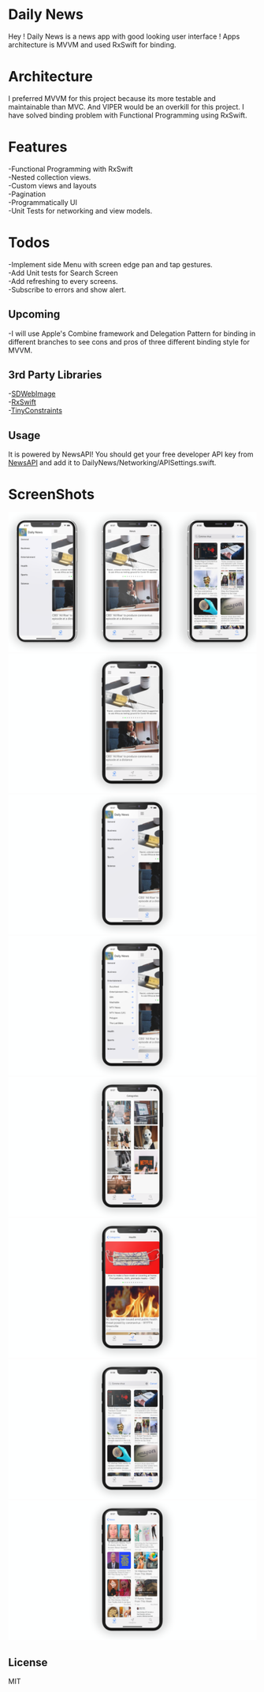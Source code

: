 # Daily News

Hey ! Daily News is a news app with good looking user interface ! Apps architecture is MVVM and used RxSwift for binding. <br />

# Architecture
I preferred MVVM for this project because its more testable and maintainable than MVC. And VIPER would be an overkill for this project. I have solved binding problem with Functional Programming using RxSwift.  

# Features
-Functional Programming with RxSwift <br />
-Nested collection views. <br />
-Custom views and layouts <br />
-Pagination <br />
-Programmatically UI <br />
-Unit Tests for networking and view models.

# Todos
-Implement side Menu with screen edge pan and tap gestures. <br />
-Add Unit tests for Search Screen <br />
-Add refreshing to every screens. <br />
-Subscribe to errors and show alert. <br />

## Upcoming
-I will use Apple's Combine framework and Delegation Pattern for binding in different branches to see cons and pros of three different binding style for MVVM.

## 3rd Party Libraries
-[SDWebImage](https://github.com/SDWebImage/SDWebImage) <br />
-[RxSwift](https://github.com/ReactiveX/RxSwift)  <br />
-[TinyConstraints](https://github.com/roberthein/TinyConstraints) <br />

## Usage
It is powered by NewsAPI! You should get your free developer API key from [NewsAPI](https://newsapi.org) and add it to DailyNews/Networking/APISettings.swift. 

# ScreenShots

![](DailyNewsScreenShots/dailyNewsScreenshot.png)
![](DailyNewsScreenShots/news.png)
![](DailyNewsScreenShots/sideMenu.png)
![](DailyNewsScreenShots/sideMenu2.png)
![](DailyNewsScreenShots/categories.png)
![](DailyNewsScreenShots/categories2.png)
![](DailyNewsScreenShots/search.png)
![](DailyNewsScreenShots/sources.png)


## License

MIT

